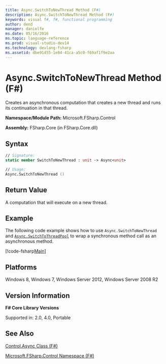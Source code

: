 ```yaml
---
title: Async.SwitchToNewThread Method (F#)
description: Async.SwitchToNewThread Method (F#)
keywords: visual f#, f#, functional programming
author: dend
manager: danielfe
ms.date: 05/16/2016
ms.topic: language-reference
ms.prod: visual-studio-dev14
ms.technology: devlang-fsharp
ms.assetid: dbe91455-1e84-41ca-a5c0-f69af1f9e2aa 
---
```


# Async.SwitchToNewThread Method (F#)

Creates an asynchronous computation that creates a new thread and runs its continuation in that thread.

**Namespace/Module Path:** Microsoft.FSharp.Control

**Assembly:** FSharp.Core (in FSharp.Core.dll)


## Syntax

```fsharp
// Signature:
static member SwitchToNewThread : unit -> Async<unit>

// Usage:
Async.SwitchToNewThread ()
```

## Return Value

A computation that will execute on a new thread.

## Example

The following code example shows how to use `Async.SwitchToNewThread` and [`Async.SwitchToThreadPool`](https://msdn.microsoft.com/library/c2708739-5389-487a-a3c9-490f417bcdc6) to wrap a synchronous method call as an asynchronous method.

[!code-fsharp[Main](~samples/snippets/fsharp/asyncapis/snippet28.fs)]

## Platforms
Windows 8, Windows 7, Windows Server 2012, Windows Server 2008 R2

## Version Information
**F# Core Library Versions**

Supported in: 2.0, 4.0, Portable

## See Also
[Control.Async Class &#40;F&#35;&#41;](Control.Async-Class-%5BFSharp%5D.md)

[Microsoft.FSharp.Control Namespace &#40;F&#35;&#41;](Microsoft.FSharp.Control-Namespace-%5BFSharp%5D.md)